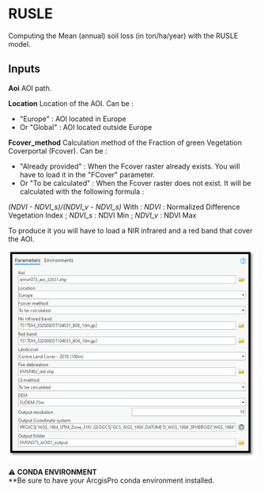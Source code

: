 # RUSLE
Computing the Mean (annual) soil loss (in ton/ha/year) with the RUSLE model.


## Inputs

**Aoi**
AOI path.

**Location**
Location of the AOI.
Can be :
- "Europe" : AOI located in Europe
- Or "Global" : AOI located outside Europe

**Fcover_method**
Calculation method of the Fraction of green Vegetation Coverportal (Fcover).
Can be :
- "Already provided" : When the Fcover raster already exists. You will have to load it in the "FCover" parameter.
- Or "To be calculated" : When the Fcover raster does not exist. It will be calculated with the following formula :

_(NDVI - NDVI_s)/(NDVI_v - NDVI_s)_
With :
_NDVI_ : Normalized Difference Vegetation Index
; _NDVI_s_ : NDVI Min
; _NDVI_v_ : NDVI Max

To produce it you will have to load a NIR infrared and a red band that cover the AOI.


![Arcgis  pro toolbox](static/Arcgis_pro_Toolbox.PNG)


:warning: **CONDA ENVIRONMENT**  
**Be sure to have your ArcgisPro conda environment installed.

